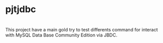 # pjtjdbc
#
This project have a main gold try to test differents command  for interact  with MySQL Data Base Community Edition via JBDC.

